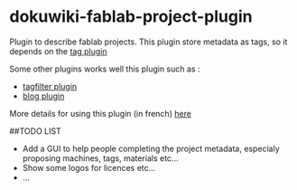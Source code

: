 # dokuwiki-fablab-project-plugin
Plugin to describe fablab projects. This plugin store metadata as tags, so it depends on the [tag plugin](https://www.dokuwiki.org/plugin:tag)

Some other plugins works well this plugin such as :
* [tagfilter plugin](https://www.dokuwiki.org/plugin:tagfilter)
* [blog plugin](https://www.dokuwiki.org/plugin:blg)


More details for using this plugin (in french) [here](http://carrefour-numerique.cite-sciences.fr/fablab/wiki/doku.php?id=aide:documenter#fiche_projet)


##TODO LIST
* Add a GUI to help people completing the project metadata, especialy proposing machines, tags, materials etc...
* Show some logos for licences etc...
* ...